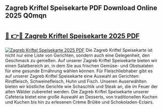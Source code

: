 ## Zagreb Kriftel Speisekarte PDF Download Online 2025 Q0mqn

# <h2><a href="http://gc7e6qw.nevu.top/?p=Zagreb+Kriftel+Speisekarte">🔗 👉🔴 Zagreb Kriftel Speisekarte 2025 PDF</a></h2>

[![Zagreb Kriftel Speisekarte 2025 PDF](https://i.imgur.com/dBaPXMq.png)](http://gc7e6qw.nevu.top/?p=Zagreb+Kriftel+Speisekarte)
Die Zagreb Kriftel Speisekarte ist nicht nur eine Liste von Gerichten, sondern auch eine Gelegenheit, den Geschmack zu genießen. Auf unserer Zagreb Kriftel Speisekarte bieten wir einen Salatbereich an, in dem Sie aus frischen Gemüse- und Obstsalaten für eine gesunde Ernährung wählen können. Für Fleischliebhaber gibt es auf unserer Zagreb Kriftel Speisekarte eine Auswahl an Gerichten: Rindfleisch, Schweinefleisch, Huhn und Fisch. Unseren Auserwählten bieten wir köstliche Gerichte wie Schaschlik und Steak an, die im Feuer der alten Wälder zubereitet werden. Die Zagreb Kriftel Speisekarte unserer Cafeteria bietet eine große Auswahl an Desserts, von traditionellen Kuchen und Kuchen bis hin zu erlesenen Crème Brûlée und Schokoladen-Eclairs.
